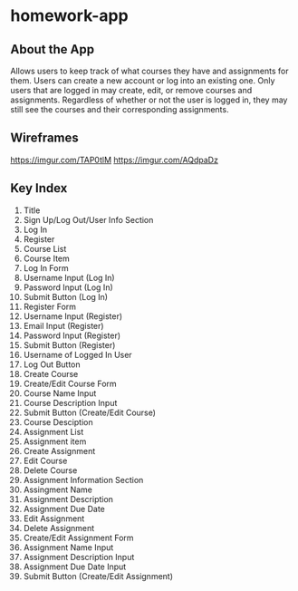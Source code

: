# homework-app

## About the App
Allows users to keep track of what courses they have and assignments for them. Users can create a new account or log into an existing one. Only users that are logged in may create, edit, or remove courses and assignments. Regardless of whether or not the user is logged in, they may still see the courses and their corresponding assignments.

## Wireframes
https://imgur.com/TAP0tlM
https://imgur.com/AQdpaDz

## Key Index
1. Title
2. Sign Up/Log Out/User Info Section
3. Log In
4. Register
5. Course List
6. Course Item
7. Log In Form
8. Username Input (Log In)
9. Password Input (Log In)
10. Submit Button (Log In)
11. Register Form
12. Username Input (Register)
13. Email Input (Register)
14. Password Input (Register)
15. Submit Button (Register)
16. Username of Logged In User
17. Log Out Button
18. Create Course
19. Create/Edit Course Form
20. Course Name Input
21. Course Description Input
22. Submit Button (Create/Edit Course)
23. Course Desciption
24. Assignment List
25. Assignment item
26. Create Assignment
27. Edit Course
28. Delete Course
29. Assignment Information Section
30. Assingment Name
31. Assignment Description
32. Assignment Due Date
33. Edit Assignment
34. Delete Assignment
35. Create/Edit Assignment Form
36. Assignment Name Input
37. Assignment Description Input
38. Assignment Due Date Input
39. Submit Button (Create/Edit Assignment)
